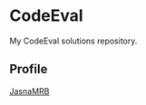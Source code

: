 # CodeEval
My CodeEval solutions repository.
## Profile
[JasnaMRB](https://www.codeeval.com/profile/JasnaMRB/ "CodeEval Profile")
